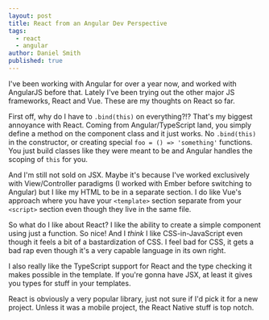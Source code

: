 ```yaml
---
layout: post
title: React from an Angular Dev Perspective
tags:
  - react
  - angular
author: Daniel Smith
published: true
---
```


I've been working with Angular for over a year now, and worked with AngularJS before that. Lately I've been trying out the other major JS frameworks, React and Vue. These are my thoughts on React so far.

First off, why do I have to `.bind(this)` on everything?!? That's my biggest annoyance with React. Coming from Angular/TypeScript land, you simply define a method on the component class and it just works. No `.bind(this)` in the constructor, or creating special `foo = () => 'something'` functions. You just build classes like they were meant to be and Angular handles the scoping of `this` for you.

And I'm still not sold on JSX. Maybe it's because I've worked exclusively with View/Controller paradigms (I worked with Ember before switching to Angular) but I like my HTML to be in a separate section. I do like Vue's approach where you have your `<template>` section separate from your `<script>` section even though they live in the same file.

So what do I like about React? I like the ability to create a simple component using just a function. So nice! And I _think_ I like CSS-in-JavaScript even though it feels a bit of a bastardization of CSS. I feel bad for CSS, it gets a bad rap even though it's a very capable language in its own right.

I also really like the TypeScript support for React and the type checking it makes possible in the template. If you're gonna have JSX, at least it gives you types for stuff in your templates.

React is obviously a very popular library, just not sure if I'd pick it for a new project. Unless it was a mobile project, the React Native stuff is top notch.
